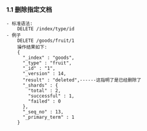 ### 1.1 删除指定文档
	- 标准语法:
		DELETE /index/type/id
	- 例子
		DELETE /goods/fruit/1
		操作结果如下:
		{
		  "_index" : "goods",
		  "_type" : "fruit",
		  "_id" : "1",
		  "_version" : 14,
		  "result" : "deleted",------这指明了是已经删除了
		  "_shards" : {
			"total" : 2,
			"successful" : 1,
			"failed" : 0
		  },
		  "_seq_no" : 13,
		  "_primary_term" : 1
		}

